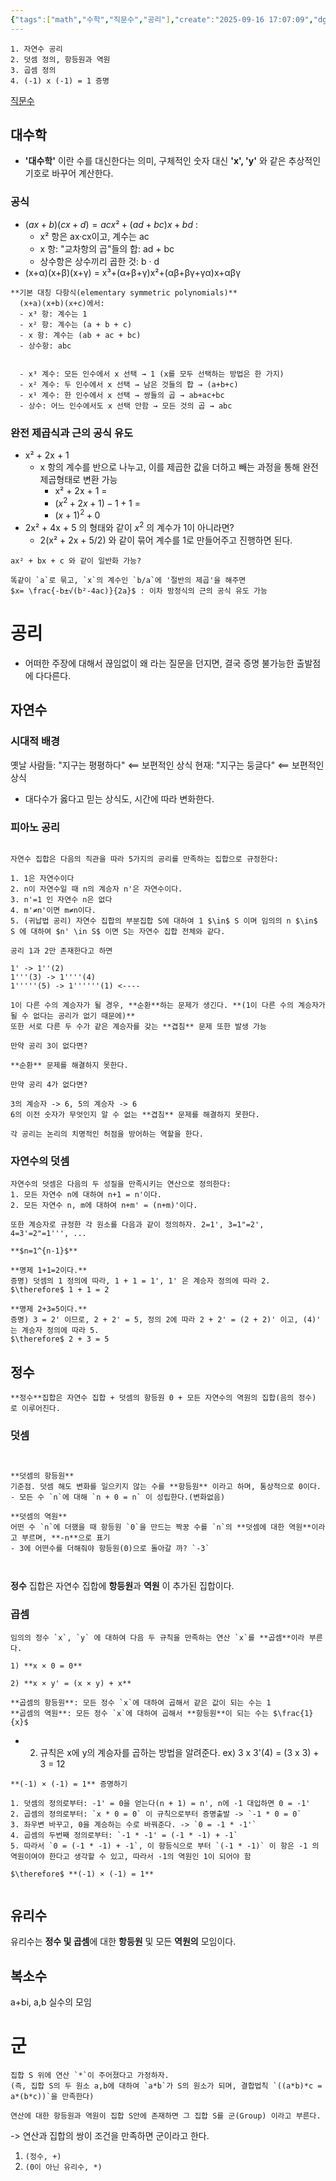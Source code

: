 ```yaml
---
{"tags":["math","수학","직문수","공리"],"create":"2025-09-16 17:07:09","dg-publish":true,"permalink":"/1-para/1-project///lecture-2/","dgPassFrontmatter":true}
---
```


```ad-focus
1. 자연수 공리
2. 덧셈 정의, 항등원과 역원
3. 곱셈 정의
4. (-1) x (-1) = 1 증명
```
[직문수](https://youtube.com/playlist?list=PL4m4z_pFWq2pHnFFpE25LT4kR6_3jv5CY&si=5_LF9s1w9xH0t1UM)

## 대수학
- **'대수학'** 이란 수를 대신한다는 의미, 구체적인 숫자 대신 **'x', 'y'** 와 같은 추상적인 기호로 바꾸어 계산한다.

### 공식
- $(ax+b)(cx+d) = acx²+(ad+bc)x+bd$ :
	- x² 항은 ax·cx이고, 계수는 ac
	- x 항: "교차항의 곱"들의 합: ad + bc
	- 상수항은 상수끼리 곱한 것: b · d
- (x+α)(x+β)(x+γ) = x³+(α+β+γ)x²+(αβ+βγ+γα)x+αβγ

```ad-note
**기본 대칭 다항식(elementary symmetric polynomials)**
  (x+a)(x+b)(x+c)에서:
  - x³ 항: 계수는 1
  - x² 항: 계수는 (a + b + c) 
  - x 항: 계수는 (ab + ac + bc) 
  - 상수항: abc


  - x³ 계수: 모든 인수에서 x 선택 → 1 (x를 모두 선택하는 방법은 한 가지)
  - x² 계수: 두 인수에서 x 선택 → 남은 것들의 합 → (a+b+c)
  - x¹ 계수: 한 인수에서 x 선택 → 쌍들의 곱 → ab+ac+bc
  - 상수: 어느 인수에서도 x 선택 안함 → 모든 것의 곱 → abc

```


### 완전 제곱식과 근의 공식 유도
- x² + 2x + 1
	- x 항의 계수를 반으로 나누고, 이를 제곱한 값을 더하고 빼는 과정을 통해 완전 제곱형태로 변환 가능
		- x² + 2x + 1 = 
		- $(x^2 + 2x + 1 )- 1 + 1$ = 
		- $(x + 1)^2 + 0$
- 2x² + 4x + 5 의 형태와 같이 $x^2$ 의 계수가 1이 아니라면?
	- 2(x² + 2x + 5/2) 와 같이 묶어 계수를 1로  만들어주고 진행하면 된다.

```ad-question
ax² + bx + c 와 같이 일반화 가능?
```
```ad-done
똑같이 `a`로 묶고, `x`의 계수인 `b/a`에 '절반의 제곱'을 해주면
$x= \frac{-b±√(b²-4ac)}{2a}$ : 이차 방정식의 근의 공식 유도 가능

```


# 공리
- 어떠한 주장에 대해서 끊임없이 왜 라는 질문을 던지면, 결국 증명 불가능한 출발점에 다다른다.

## 자연수
### 시대적 배경
옛날 사람들: "지구는 평평하다" $\impliedby$ 보편적인 상식
현재: "지구는 둥글다" $\impliedby$ 보편적인 상식
- 대다수가 옳다고 믿는 상식도, 시간에 따라 변화한다.

### 피아노 공리
```ad-definition

자연수 집합은 다음의 직관을 따라 5가지의 공리를 만족하는 집합으로 규정한다:

1. 1은 자연수이다
2. n이 자연수일 때 n의 계승자 n'은 자연수이다.
3. n'=1 인 자연수 n은 없다
4. m'≠n'이면 m≠n이다.
5. (귀납법 공리) 자연수 집합의 부분집합 S에 대하여 1 $\in$ S 이며 임의의 n $\in$ S 에 대하여 $n' \in S$ 이면 S는 자연수 집합 전체와 같다. 

```

```ad-missing
공리 1과 2만 존재한다고 하면

1' -> 1''(2)  
1'''(3) -> 1''''(4) 
1'''''(5) -> 1''''''(1) <----

1이 다른 수의 계승자가 될 경우, **순환**하는 문제가 생긴다. **(1이 다른 수의 계승자가 될 수 없다는 공리가 없기 때문에)**
또한 서로 다른 두 수가 같은 계승자를 갖는 **겹침** 문제 또한 발생 가능

```


```ad-question
만약 공리 3이 없다면?
```
```ad-check
**순환** 문제를 해결하지 못한다.
```
```ad-question
만약 공리 4가 없다면?
```
```ad-check
3의 계승자 -> 6, 5의 계승자 -> 6
6의 이전 숫자가 무엇인지 알 수 없는 **겹침** 문제를 해결하지 못한다.
```

```ad-summary
각 공리는 논리의 치명적인 허점을 방어하는 역할을 한다.
```

### 자연수의 덧셈

```ad-definition
자연수의 덧셈은 다음의 두 성질을 만족시키는 연산으로 정의한다: 
1. 모든 자연수 n에 대하여 n+1 = n'이다. 
2. 모든 자연수 n, m에 대하여 n+m' = (n+m)'이다.

또한 계승자로 규정한 각 원소를 다음과 같이 정의하자. 2=1', 3=1"=2', 4=3'=2"=1''', ...

**$n=1^{n-1}$**

```

```ad-example
**명제 1+1=2이다.** 
증명) 덧셈의 1 정의에 따라, 1 + 1 = 1', 1' 은 계승자 정의에 따라 2. 
$\therefore$ 1 + 1 = 2

**명제 2+3=5이다.**
증명) 3 = 2' 이므로, 2 + 2' = 5, 정의 2에 따라 2 + 2' = (2 + 2)' 이고, (4)' 는 계승자 정의에 따라 5. 
$\therefore$ 2 + 3 = 5
```


## 정수


```ad-definition
**정수**집합은 자연수 집합 + 덧셈의 항등원 0 + 모든 자연수의 역원의 집합(음의 정수) 로 이루어진다.
```
### 덧셈
```ad-definition


**덧셈의 항등원**
기준점. 덧셈 해도 변화를 일으키지 않는 수를 **항등원** 이라고 하며, 통상적으로 0이다.
- 모든 수 `n`에 대해 `n + 0 = n` 이 성립한다.(변화없음)

**덧셈의 역원**
어떤 수 `n`에 더했을 때 항등원 `0`을 만드는 짝꿍 수를 `n`의 **덧셈에 대한 역원**이라고 부르며, **-n**으로 표기
- 3에 어떤수를 더해줘야 항등원(0)으로 돌아갈 까? `-3`



```
**정수** 집합은 자연수 집합에 **항등원**과 **역원** 이 추가된 집합이다.

### 곱셈
```ad-definition
임의의 정수 `x`, `y` 에 대하여 다음 두 규칙을 만족하는 연산 `x`를 **곱셈**이라 부른다.

1) **x × 0 = 0**

2) **x × y' = (x × y) + x**

**곱셈의 항등원**: 모든 정수 `x`에 대하여 곱해서 같은 값이 되는 수는 1
**곱셈의 역원**: 모든 정수 `x`에 대하여 곱해서 **항등원**이 되는 수는 $\frac{1}{x}$

```
- 2. 규칙은 x에 y의 계승자를 곱하는 방법을 알려준다. ex) 3 x 3'(4) = (3 x 3) + 3  = 12

```ad-flow
**(-1) × (-1) = 1** 증명하기

1. 덧셈의 정의로부터: -1' = 0을 얻는다(n + 1) = n', n에 -1 대입하면 0 = -1'
2. 곱셈의 정의로부터: `x * 0 = 0` 이 규칙으로부터 증명출발 -> `-1 * 0 = 0`
3. 좌우변 바꾸고, 0을 계승하는 수로 바꿔준다. -> `0 = -1 * -1'`
4. 곱셈의 두번째 정의로부터: `-1 * -1' = (-1 * -1) + -1`
5. 따라서 `0 = (-1 * -1) + -1`, 이 항등식으로 부터 `(-1 * -1)` 이 항은 -1 의 역원이여야 한다고 생각할 수 있고, 따라서 -1의 역원인 1이 되어야 함

$\therefore$ **(-1) × (-1) = 1** 


```

## 유리수
유리수는 **정수 및 곱셈**에 대한 **항등원** 및 모든 **역원의** 모임이다.

## 복소수
a+bi, a,b 실수의 모임


# 군
```ad-definition
집합 S 위에 연산 `*`이 주어졌다고 가정하자.
(즉, 집합 S의 두 원소 a,b에 대하여 `a*b`가 S의 원소가 되며, 결합법칙 `((a*b)*c = a*(b*c))`을 만족한다)

연산에 대한 항등원과 역원이 집합 S안에 존재하면 그 집합 S를 군(Group) 이라고 부른다.
```
-> 연산과 집합의 쌍이 조건을 만족하면 군이라고 한다.
1. `(정수, +)`
2. `(0이 아닌 유리수, *)`
